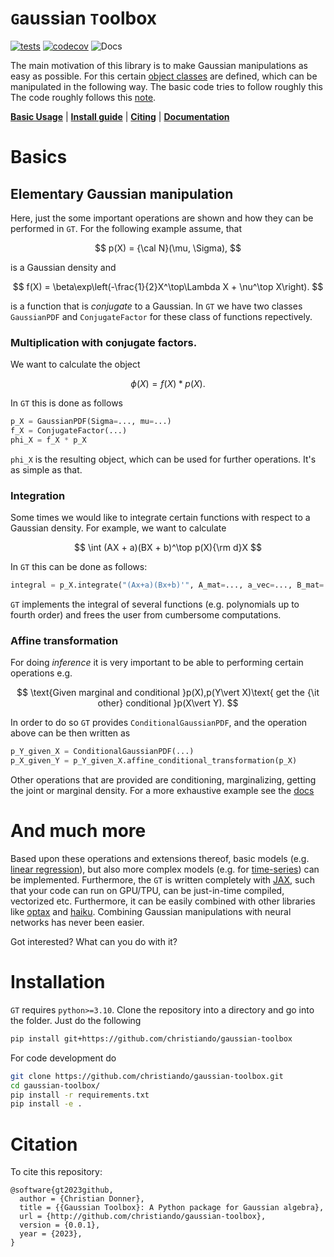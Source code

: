 # `G`aussian `T`oolbox

[![tests](https://github.com//christiando/gaussian-toolbox/actions/workflows/python-app.yml/badge.svg)](https://github.com//christiando/gaussian-toolbox/actions/workflows/python-app.yml)
[![codecov](https://codecov.io/github/christiando/gaussian-toolbox/branch/main/graph/badge.svg?token=IR47CKMXXD)](https://codecov.io/github/christiando/gaussian-toolbox)
![Docs](https://github.com/christiando/gaussian-toolbox/actions/workflows/docs.yml/badge.svg)

The main motivation of this library is to make Gaussian manipulations as easy as possible. For this certain [object classes](https://christiando.github.io/gaussian-toolbox/notebooks/gaussian_objects.html) are defined, which can be manipulated in the following way. The basic code tries to follow roughly this The code roughly follows this [note](http://users.isy.liu.se/en/rt/schon/Publications/SchonL2011.pdf).

[**Basic Usage**](#basics) | [**Install guide**](#installation) | [**Citing**](#citation) | [**Documentation**](https://christiando.github.io/gaussian-toolbox/)

# Basics

## Elementary Gaussian manipulation

Here, just the some important operations are shown and how they can be performed in `GT`. For the following example assume, that 

$$
p(X) = {\cal N}(\mu, \Sigma),
$$

is a Gaussian density and 

$$
f(X) = \beta\exp\left(-\frac{1}{2}X^\top\Lambda X + \nu^\top X\right).
$$

is a function that is _conjugate_ to a Gaussian. In `GT` we have two classes `GaussianPDF` and `ConjugateFactor` for these class of functions repectively. 
### Multiplication with conjugate factors.

We want to calculate the object

$$
\phi(X) = f(X) * p(X).
$$

In `GT` this is done as follows

```python
p_X = GaussianPDF(Sigma=..., mu=...)
f_X = ConjugateFactor(...)
phi_X = f_X * p_X
```

`phi_X` is the resulting object, which can be used for further operations. It's as simple as that.
### Integration

Some times we would like to integrate certain functions with respect to a Gaussian density. For example, we want to calculate

$$
\int (AX + a)(BX + b)^\top p(X){\rm d}X
$$

In `GT` this can be done as follows:

```python
integral = p_X.integrate("(Ax+a)(Bx+b)'", A_mat=..., a_vec=..., B_mat=..., b_vec=...)
```

`GT` implements the integral of several functions (e.g. polynomials up to fourth order) and frees the user from cumbersome computations.

### Affine transformation

For doing _inference_ it is very important to be able to performing certain operations e.g. 

$$
\text{Given marginal and conditional }p(X),p(Y\vert X)\text{ get the {\it other} conditional }p(X\vert Y). 
$$

In order to do so `GT` provides `ConditionalGaussianPDF`, and the operation above can be then written as

```python
p_Y_given_X = ConditionalGaussianPDF(...)
p_X_given_Y = p_Y_given_X.affine_conditional_transformation(p_X)
```

Other operations that are provided are conditioning, marginalizing, getting the joint or marginal density. For a more exhaustive example see the [docs](https://christiando.github.io/gaussian-toolbox/notebooks/affine_transforms.html)

# And much more

Based upon these operations and extensions thereof, basic models (e.g. [linear regression](https://christiando.github.io/gaussian-toolbox/notebooks/linear_regression.html)), but also more complex models (e.g. for [time-series](https://christiando.github.io/gaussian-toolbox/notebooks/timeseries.html)) can be implemented.
Furthermore, the `GT` is written completely with [JAX](https://github.com/google/jax/tree/main/docs), such that your code can run on GPU/TPU, can be just-in-time compiled, vectorized etc. Furthermore, it can be easily combined with other libraries like [optax](https://github.com/deepmind/optax) and [haiku](https://github.com/deepmind/dm-haiku). Combining Gaussian manipulations with neural networks has never been easier.

Got interested? What can you do with it?
# Installation

`GT` requires `python>=3.10`.
Clone the repository into a directory and go into the folder. Just do the following

```bash
pip install git+https://github.com/christiando/gaussian-toolbox
```

For code development do
```bash
git clone https://github.com/christiando/gaussian-toolbox.git
cd gaussian-toolbox/
pip install -r requirements.txt
pip install -e .
```

# Citation

To cite this repository:

```
@software{gt2023github,
  author = {Christian Donner},
  title = {{Gaussian Toolbox}: A Python package for Gaussian algebra},
  url = {http://github.com/christiando/gaussian-toolbox},
  version = {0.0.1},
  year = {2023},
}
```